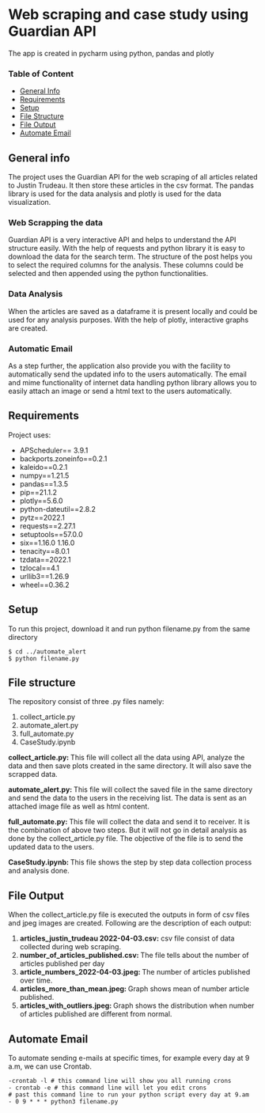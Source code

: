 <h1>Web scraping and case study using Guardian API</h1>
<p>The app is created in pycharm using python, pandas and plotly</p>
<h3>Table of Content</h3>

* [General Info](#general-info)
* [Requirements](#requirements)
* [Setup](#setup)
* [File Structure](#file-structure)
* [File Output](#file-output)
* [Automate Email](#automate-email)

## General info
The project uses the Guardian API for the web scraping of all articles related to Justin Trudeau.
It then store these articles in the csv format. The pandas library is used for the data
analysis and plotly is used for the data visualization.

### Web Scrapping the data
Guardian API is a very interactive API and helps to understand the API structure easily.
With the help of requests and python library it is easy to download the data for the search term.
The structure of the post helps you to select the required columns for the analysis. These
columns could be selected and then appended using the python functionalities.

### Data Analysis
When the articles are saved as a dataframe it is present locally and could be used for any
analysis purposes. With the help of plotly, interactive graphs are created.

### Automatic Email
As a step further, the application also provide you with the facility to automatically send 
the updated info to the users automatically. The email and mime functionality of 
internet data handling python library allows you to easily attach an image or send a html text
to the users automatically.
	
## Requirements
Project uses:
* APScheduler== 3.9.1
* backports.zoneinfo==0.2.1
* kaleido==0.2.1
* numpy==1.21.5
* pandas==1.3.5
* pip==21.1.2
* plotly==5.6.0
* python-dateutil==2.8.2
* pytz==2022.1
* requests==2.27.1
* setuptools==57.0.0
* six==1.16.0	1.16.0
* tenacity==8.0.1
* tzdata==2022.1
* tzlocal==4.1
* urllib3==1.26.9
* wheel==0.36.2
	
## Setup
To run this project, download it and run python filename.py from the same directory

```
$ cd ../automate_alert
$ python filename.py

```
## File structure
The repository consist of three .py files namely:
1. collect_article.py
2. automate_alert.py
3. full_automate.py
4. CaseStudy.ipynb

<b>collect_article.py: </b>  This file will collect all the data using API, analyze the data
and then save plots created in the same directory. It will also save the scrapped data.

<b>automate_alert.py: </b> This file will collect the saved file in the same directory and send the data to
the users in the receiving list. The data is sent as an attached image file as well as
html content.

<b>full_automate.py: </b> This file will collect the data and send it to receiver. It is the
combination of above two steps. But it will not go in detail analysis as done by the 
collect_article.py file. The objective of the file is to send the updated data to the users.

<b>CaseStudy.ipynb: </b> This file shows the step by step data collection process and analysis done.

## File Output
When the collect_article.py file is executed the outputs in form of csv files and jpeg images are created.
Following are the description of each output:
1. <b>articles_justin_trudeau 2022-04-03.csv:</b> csv file consist of data collected during web scraping.
2. <b>number_of_articles_published.csv: </b> The file tells about the number of articles published per day
3. <b>article_numbers_2022-04-03.jpeg: </b> The number of articles published over time.
4. <b>articles_more_than_mean.jpeg: </b> Graph shows mean of number article published.
5. <b>articles_with_outliers.jpeg: </b> Graph shows the distribution when number of articles published are different from normal.

## Automate Email
To automate sending e-mails at specific times, for example every day at 9 a.m, we can use Crontab.
```
-crontab -l # this command line will show you all running crons
- crontab -e # this command line will let you edit crons
# past this command line to run your python script every day at 9.am
- 0 9 * * * python3 filename.py
```
